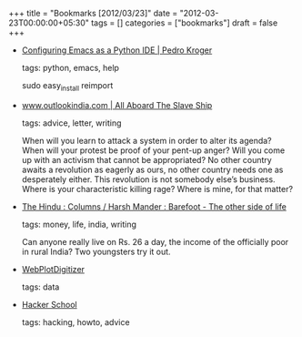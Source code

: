 +++
title = "Bookmarks [2012/03/23]"
date = "2012-03-23T00:00:00+05:30"
tags = []
categories = ["bookmarks"]
draft = false
+++

-   [Configuring Emacs as a Python IDE | Pedro Kroger](http://pedrokroger.com/2010/07/configuring-emacs-as-a-python-ide-2/)

    tags: python, emacs, help

    sudo easy<sub>install</sub> reimport

-   [www.outlookindia.com | All Aboard The Slave Ship](http://www.outlookindia.com/article.aspx?278704)

    tags: advice, letter, writing

    When will you learn to attack a system in order to alter its agenda? When will your protest be proof of your pent-up anger? Will you come up with an activism that cannot be appropriated? No other country awaits a revolution as eagerly as ours, no other country needs one as desperately either. This revolution is not somebody else’s business. Where is your characteristic killing rage? Where is mine, for that matter?

-   [The Hindu : Columns / Harsh Mander : Barefoot - The other side of life](http://www.thehindu.com/opinion/columns/Harsh_Mander/article2882340.ece)

    tags: money, life, india, writing

    Can anyone really live on Rs. 26 a day, the income of the officially poor in rural India? Two youngsters try it out.

-   [WebPlotDigitizer](http://arohatgi.info/WebPlotDigitizer/)

    tags: data

-   [Hacker School](http://www.hackerschool.com/about)

    tags: hacking, howto, advice
